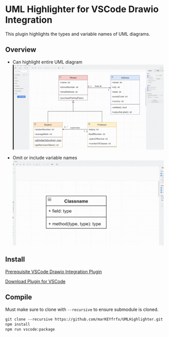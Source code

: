 # UML Highlighter for VSCode Drawio Integration

This plugin highlights the types and variable names of UML diagrams.

## Overview

* Can highlight entire UML diagram
![Highlight Diagram](/doc/whole-diagram.gif)

* Omit or include variable names
![Highlight Diagram](/doc/types-and-vars.gif)

## Install

[Prerequisite VSCode Drawio Integration Plugin](https://marketplace.visualstudio.com/items?itemName=hediet.vscode-drawio)

[Download Plugin for VSCode](https://marketplace.visualstudio.com/items?itemName=MarKEYfrfx.umlhighlighter)

## Compile
Must make sure to clone with `--recursive` to ensure submodule is cloned.
```
git clone --recursive https://github.com/marKEYfrfx/UMLHighlighter.git
npm install
npm run vscode:package
```